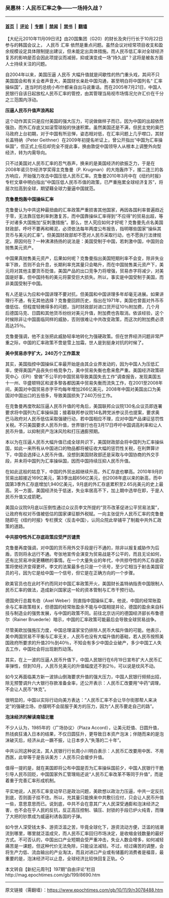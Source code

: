### 吴惠林：人民币汇率之争——一场持久战？

---

#### [首页](../../../..?n3078488) &nbsp;|&nbsp; [评论](../../../../../epoch-comment?n3078488) &nbsp;|&nbsp; [专题](../../../../../epoch-special?n3078488) &nbsp;|&nbsp; [禁闻](../../../../../epoch-news?n3078488) &nbsp;|&nbsp; [禁书](../../../../../books?n3078488) &nbsp;|&nbsp; [翻墙](https://github.com/gfw-breaker/nogfw/blob/master/README.md?n3078488)


<div class="post_content" id="artbody" itemprop="articleBody">
 <!-- article content begin -->
 <p>
  【大纪元2010年11月09日讯】由20国集团（G20）的财长及央行行长于10月22日参与的韩国会议上，
  <ok href="https://www.epochtimes.com/gb/tag/%E4%BA%BA%E6%B0%91%E5%B8%81.html">
   人民币
  </ok>
  <ok href="https://www.epochtimes.com/gb/tag/%E6%B1%87%E7%8E%87.html">
   汇率
  </ok>
  依然是重点问题。虽然会议对经常项目收支和盈余规模设定具体限制提出建议，但未能定出具体措施。而人民币低汇率对全球经济复苏的影响是否会因此项提议而减弱，抑或演变成一场“持久战”？这将是被各方面人士持续关注的问题。
 </p>
 <p>
  自2004年以来，美国压逼
  <ok href="https://www.epochtimes.com/gb/tag/%E4%BA%BA%E6%B0%91%E5%B8%81.html">
   人民币
  </ok>
  大幅升值就是间歇性的热门重头戏，其间不只美国国会和有关业者声音大，美国财长亲赴中国沟通，甚至明白将中国列名“
  <ok href="https://www.epochtimes.com/gb/tag/%E6%B1%87%E7%8E%87.html">
   汇率
  </ok>
  操纵国”，连当时的总统小布什都亲自出马说重话。而在2005年7月21日，中国人民银行自该日起放松人民币汇率的管控，由其管理当局视市场情况允许汇价在千分之三范围内浮动。
 </p>
 <p>
  <b>
   压逼人民币升值声浪再起
  </b>
 </p>
 <p>
  这个动作其实只是应付美国的强大压力，可说做做样子而已，因为中国的出超依然强劲，而外汇存底又如滚雪球般的快速积累。虽然美国还是不满，但民主党的奥巴马政府上台初期，对于中国有所忌惮，姿态相对低，在汇率问题上几乎噤口，其财长盖特纳（Peter Geithner）在2009年初提名听证上，曾公开指出“中国为汇率操纵国”，但正式上任后却完全不提此事，换由敦促中国领导人从根本上调整外向型经济，转为内需导向。
 </p>
 <p>
  只不过美国对人民币汇率的忍气吞声，换来的是美国经济的欲振乏力，于是在2008年诺贝尔经济学奖得主克鲁曼（P. Krugman）的大炮轰炸下，接二连三的各方响应，开始强力攻击中国压低人民币汇率。克鲁曼2010年3月中在《纽约时报》专栏文章中明白指出“中国压低人民币币值的政策，已严重拖累全球经济复苏”，将层次拉高到全球，期望藉全球力量逼中国就范。
 </p>
 <p>
  <b>
   克鲁曼炮轰中国操纵汇率
  </b>
 </p>
 <p>
  克鲁曼认为中共这种最扭曲的汇率政策严重损害其他国家，再因各国利率普遍趋近于零，无法靠压低利率刺激复苏，而中国靠操纵汇率得到“不应得”的贸易出超，等于对诸多大国施加“反刺激措施”。那么，世人究应如何才好呢？克鲁曼先点名美国财政部，呼吁不要再和稀泥，必须依法每年两度公布报告，指明哪些国家“操纵其货币与美元的汇率”。但美国财政部却不愿对人民币采取行动，也不愿执行法律规定。原因何在？一种沸沸扬扬的说法是：美国受制于中国，若刺激中国，中国则会抛售美元资产。
 </p>
 <p>
  中国果真抛售美元资产，后果如何呢？克鲁曼指出美国短期利率不会变，除非失业率下跌，否则不会升息，长期利率充其量只会略升，而在中国抛售美元资产下，美元将对其他主要货币贬值，美国产品的出口竞争力将增强，贸易赤字将减少，对美国是好事，但中国持有的美元将蒙受巨大损失。所以，事实是中国受制于美国，而非美国受制于中国。
 </p>
 <p>
  有人还是认为应和中国讲理不要对抗，但美国和中国讲理多年却毫无进展。如果讲理行不通，有无其他选择？克鲁曼回顾历史，指出在1971年，美国也曾面对外币币值低估、但程度轻微得多的问题，当时财政部对进口货开征10％附加费，几个月后德国马克、日圆和其他货币纷纷对美元升值，附加费也告取消。依该经验，这个时候除非让中国面临同样的威胁，否则很难让中共改变政策，而这次的附加费必须高达25％。
 </p>
 <p>
  克鲁曼强调，他不主张把此威胁轻率地转化为强硬政策。但在世界经济问题非常严重之际，中国的汇率政策不啻是雪上加霜，世人是到挺身对抗的时候了。
 </p>
 <p>
  <b>
   美中贸易赤字扩大，240万个工作蒸发
  </b>
 </p>
 <p>
  其实，美国指控中国操纵汇率最开始是由其企业界发动的，因为中国人为压低汇率，使得美国产品丧失价格竞争力，美中贸易失衡也愈来愈严重。美国经济政策研究中心（EPI）曾做“不公平的中国贸易导致美国失去工作”调查报告，发现美国五十一州、华盛顿特区和波多黎各都因美中贸易失衡而流失工作，在2001至2008年间，美国对中国贸易赤字平均每年增加266亿美元，2008年中国对美国出口为美国对中国出口的五倍多，导致美国损失了240万份工作。
 </p>
 <p>
  在克鲁曼再度吹起压逼人民币升值的号角后，美国联邦众议院130名众议员即连署要求将中国列为汇率操纵国；接着联邦参议院14名跨党派参议员也提案，要求奥巴马政府对人民币低估采取强硬行动，若中国相应不理，应对中国产品课征惩罚性关税。不只美国要求人民币升值，世界银行也在3月17日呼吁中国调高利率和让人民币升值，以抑制资产泡沫风险和打压通膨预期。
 </p>
 <p>
  本以为在压逼人民币大幅升值已成全球共识下，美国财政部会将中国列为汇率操纵国，如此一来所有从中国进口的物品都将被征收大幅的惩罚性关税，在利弊算计下，中国会选择让人民币升值。没想到美国财政部还是采取与中国协商的外交手段，并未将中国列为汇率操纵国，因而中国持续压抑人民币升值。
 </p>
 <p>
  在如此这般的姑息下，中国的外贸出超继续升高，外汇存底也攀高。2010年9月的贸易出超接近169亿美元，第3季出超656亿美元，创2008年底以来的新高，而中国第3季外汇存底增加1,940亿美元，9月底的外汇存底累积至2.65兆美元的史上最高。另一方面，美国经济处于低迷，失业率居高不下，加上期中选举在即，于是人民币升值又成箭靶。
 </p>
 <p>
  美国众议院9月底以压倒性通过众议员李文所提的“货币改革促进公平贸易法案”，让政府有权对币值被低估的国家课征额外税赋。一向主张促升人民币汇率的克鲁曼随即在《纽约时报》专栏撰文〈反击中国〉，认同众院此举铺平了制裁中共外汇政策的道路。
 </p>
 <p>
  <b>
   中共掠夺性外汇存底政策应受严厉谴责
  </b>
 </p>
 <p>
  克鲁曼再度强调，对中国的货币用外交手段是行不通的，除非以报复威胁作为后盾，否则将永远行不通。夸张地宣传会演变为贸易战是不公平的，而且无论如何，还有比贸易冲突更糟糕的事情。在一个大量失业的年代，中共掠夺性的外汇存底政策将使经济变得更坏。李文的法案最多也只是一个讯号，至少它相当于射击美国官员的弓，因为它是给中国一个信号，但它是在正确方向的一个步骤。
 </p>
 <p>
  欧美官员也在此时不约而同对中国汇率政策开火，美国财长盖特纳指责中国限制人民币汇率的做法，造成新兴国家这一轮的资本管制与汇市干预行动。
 </p>
 <p>
  德国央行总裁韦伯（Axel Weber）则直指中国操纵汇率，他说，中国的经常账盈余与汇率政策相关，但德国的经常账盈余不能与中国相提并论，德国的盈余来自科技与制造业的强势发展，与中国的政策不同。前往北京访问的德国经济部长布鲁德尔（Rainer Bruederle）暗示，中国的汇率政策可能最后会导致全球贸易战争。
 </p>
 <p>
  尽管美欧加强施压力度，中国总理温家宝仍排除人民币大幅升值的可能。他表示，美中两国贸易不平衡与汇率无关，人民币也没有大幅升值的基础，若人民币按照美国政府所要求的升值20％到40％，不知会有多少中国企业破产，多少中国工人失去工作，中国社会将出现剧烈动荡。
 </p>
 <p>
  其实，在上一波的压逼人民币升值下，中国人民银行在6月19日宣布扩大人民币汇率弹性，但到10月，人民币兑美元的升值幅度还不到2％，可以说是纹风不动。
 </p>
 <p>
  如今又再面临美方新一波排山倒海要求升值的强大压力，中国人民银行频频出招，除无预警调升六大银行存款准备金率，还公开表示：人民币汇改要用“中药”调理，不会让人民币“休克”。
 </p>
 <p>
  很明显的，中国以实际行动向美方表达：“人民币汇率不会让华尔街那帮人来决定”的强硬立场，亦摆明不会屈服于美方的压力，因为“人民币要走自己的路”。
 </p>
 <p>
  <b>
   泡沫经济的解读南辕北辙
  </b>
 </p>
 <p>
  不少人认为，1985年的〈广场协议〉（Plaza Accord），让美元贬值、日圆升值，热钱疯狂涌入日本的结果，不仅日圆狂升，更导致日本资产泡沫；伴随而来的是泡沫破灭后，经济从此一蹶不振，让日本步入“失落的二十年”。
 </p>
 <p>
  中共认同这种说法，其人民银行行长周小川明白表示：人民币汇改要用中医、不用西医，此举等于是告诉美方：人民币只会缓步升值。
 </p>
 <p>
  值得一提的是，就在美国即将公布中国是否为汇率操纵国前夕，中国人民银行干脆引导人民币回贬，中国国家外汇管理局还说“人民币汇率改革不等同于升值”，而是着重于完善汇率形成机制。
 </p>
 <p>
  平实地说，人民币汇率变动早已是政治问题，美欧想以政治力压逼，中共一定反抗到底，否则面子挂不住。所以，充其量只能换来中共敷衍应付，只会让人民币升值一些，意思意思而已。说到底，中共不会在意其广大人民深受通膨和泡沫经济之害，也不会在乎人民的反抗，反正高压控制、镇压、封锁的手段已炉火纯青，而赚了大把的钞票成为威逼利诱各国的子弹。
 </p>
 <p>
  如今世人深受钱太多、游资泛滥之苦，毕竟全球化下，游资流动方便，泛滥的钱潮流到哪里，哪里就泛滥成灾，而人民币汇率回归市场决定，是收缩金钱数量的最好方式。不可否认的，中国出口产业短期会受严重冲击，失业人数会增多，如何减轻痛苦是一课题，但这种代价无法免除，只能设法减轻。不过，经过痛苦的调整，会将生产力低、流血输出的产业淘汰，而且对进口产业或有储蓄的消费者是福音，最重要的是，泡沫经济可以止息，全球经济比较快回复正轨。◇
 </p>
 <p>
  本文转自【新纪元周刊】197期“自由评论”栏目
  <br/>
  <ok href=" http://mag.epochtimes.com/gb/199/8690.htm " target="_blank">
   http://mag.epochtimes.com/gb/199/8690.htm
  </ok>
 </p>
 <!-- article content end -->
 <div id="below_article_ad">
 </div>
</div>


---

原文链接（需翻墙）：https://www.epochtimes.com/gb/10/11/9/n3078488.htm